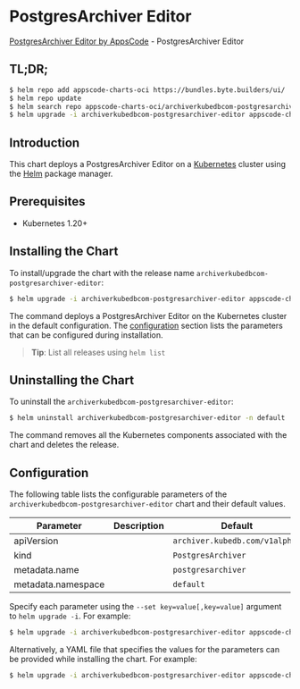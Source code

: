 # PostgresArchiver Editor

[PostgresArchiver Editor by AppsCode](https://appscode.com) - PostgresArchiver Editor

## TL;DR;

```bash
$ helm repo add appscode-charts-oci https://bundles.byte.builders/ui/
$ helm repo update
$ helm search repo appscode-charts-oci/archiverkubedbcom-postgresarchiver-editor --version=v0.6.0
$ helm upgrade -i archiverkubedbcom-postgresarchiver-editor appscode-charts-oci/archiverkubedbcom-postgresarchiver-editor -n default --create-namespace --version=v0.6.0
```

## Introduction

This chart deploys a PostgresArchiver Editor on a [Kubernetes](http://kubernetes.io) cluster using the [Helm](https://helm.sh) package manager.

## Prerequisites

- Kubernetes 1.20+

## Installing the Chart

To install/upgrade the chart with the release name `archiverkubedbcom-postgresarchiver-editor`:

```bash
$ helm upgrade -i archiverkubedbcom-postgresarchiver-editor appscode-charts-oci/archiverkubedbcom-postgresarchiver-editor -n default --create-namespace --version=v0.6.0
```

The command deploys a PostgresArchiver Editor on the Kubernetes cluster in the default configuration. The [configuration](#configuration) section lists the parameters that can be configured during installation.

> **Tip**: List all releases using `helm list`

## Uninstalling the Chart

To uninstall the `archiverkubedbcom-postgresarchiver-editor`:

```bash
$ helm uninstall archiverkubedbcom-postgresarchiver-editor -n default
```

The command removes all the Kubernetes components associated with the chart and deletes the release.

## Configuration

The following table lists the configurable parameters of the `archiverkubedbcom-postgresarchiver-editor` chart and their default values.

|     Parameter      | Description |                  Default                  |
|--------------------|-------------|-------------------------------------------|
| apiVersion         |             | <code>archiver.kubedb.com/v1alpha1</code> |
| kind               |             | <code>PostgresArchiver</code>             |
| metadata.name      |             | <code>postgresarchiver</code>             |
| metadata.namespace |             | <code>default</code>                      |


Specify each parameter using the `--set key=value[,key=value]` argument to `helm upgrade -i`. For example:

```bash
$ helm upgrade -i archiverkubedbcom-postgresarchiver-editor appscode-charts-oci/archiverkubedbcom-postgresarchiver-editor -n default --create-namespace --version=v0.6.0 --set apiVersion=archiver.kubedb.com/v1alpha1
```

Alternatively, a YAML file that specifies the values for the parameters can be provided while
installing the chart. For example:

```bash
$ helm upgrade -i archiverkubedbcom-postgresarchiver-editor appscode-charts-oci/archiverkubedbcom-postgresarchiver-editor -n default --create-namespace --version=v0.6.0 --values values.yaml
```
